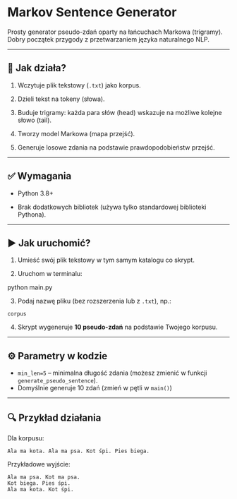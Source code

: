 # Markov Sentence Generator

Prosty generator pseudo-zdań oparty na łańcuchach Markowa (trigramy).
Dobry początek przygody z przetwarzaniem języka naturalnego NLP.

---

## 📌 Jak działa?

1. Wczytuje plik tekstowy (`.txt`) jako korpus.

2. Dzieli tekst na tokeny (słowa).

3. Buduje trigramy: każda para słów (head) wskazuje na możliwe kolejne słowo (tail).

4. Tworzy model Markowa (mapa przejść).

5. Generuje losowe zdania na podstawie prawdopodobieństw przejść.

---

## ✅ Wymagania

- Python 3.8+

- Brak dodatkowych bibliotek (używa tylko standardowej biblioteki Pythona).

---

## ▶️ Jak uruchomić?

1. Umieść swój plik tekstowy w tym samym katalogu co skrypt.

2. Uruchom w terminalu:

python main.py

3.  Podaj nazwę pliku (bez rozszerzenia lub z  `.txt`), np.:

```
corpus

```

4.  Skrypt wygeneruje  **10 pseudo-zdań**  na podstawie Twojego korpusu.

----------

## ⚙️ Parametry w kodzie

-   `min_len=5`  – minimalna długość zdania (możesz zmienić w funkcji  `generate_pseudo_sentence`).
-   Domyślnie generuje 10 zdań (zmień w pętli w  `main()`)
  

----------

## 🔍 Przykład działania

Dla korpusu:

```
Ala ma kota. Ala ma psa. Kot śpi. Pies biega.

```

Przykładowe wyjście:

```
Ala ma psa. Kot ma psa.
Kot biega. Pies śpi.
Ala ma kota. Kot śpi.

```



